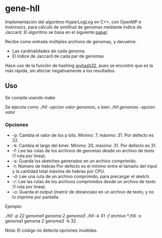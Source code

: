 # gene-hll
Implementación del algoritmo HyperLogLog en C++, con OpenMP e Instrinsics, para cálculo de similitud de genomas mediante índice de Jaccard.
El algoritmo se basa en el siguiente [paper](https://storage.googleapis.com/pub-tools-public-publication-data/pdf/40671.pdf).

Recibe como entrada múltiples archivos de genomas, y devuelve:
- Las cardinalidades de cada genoma
- El índice de Jaccard de cada par de genomas

Hace uso de la función de hashing [wyhash32](https://github.com/wangyi-fudan/wyhash), pues se encontró que es la más rápida, sin afectar negativamente a los resultados.

## Uso
Se compila usando make

Se ejecuta como *./hll -opcion valor genomas*, o bien *./hll genomas -opcion valor*

### Opciones
- -p: Cambia el valor de los p bits. Mínimo: 7, máximo: 31. Por defecto es 22.
- -k: Cambia el largo del kmer. Mínimo: 20, máximo: 31.  Por defecto es 31.
- -f: Lee las rutas de los archivos de genomas desde un archivo de texto (1 ruta por linea).
- -s: Guarda los sketches generados en un archivo comprimido.
- -t: Número de hebras  Por defecto es el mínimo entre el tamaño del input y la cantidad total máxima de hebras por CPU.
- -d: Lee una ruta de un archivo comprimido, para precargar el sketch.
- -r: Lee las rutas de los archivos comprimidos desde un archivo de texto (1 ruta por linea).
- -o: Guarda el output (matriz de distancias) en un archivo de texto, y no lo imprime por pantalla.

Ejemplo:

*./hll -p 22 genoma1 genoma 2 genoma3*
*./hll -k 31 -f archivo*
*./hll -s genoma1 genoma 2 genoma3 -k 32

Nota: El código no detecta opciones inválidas.
